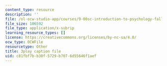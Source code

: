 ```yaml
---
content_type: resource
description: ''
file: /ol-ocw-studio-app/courses/9-00sc-introduction-to-psychology-fall-2011/c81fbf7bb30f5729b7076d55646f1aef_Vko17una2Zw.vtt
file_size: 106592
file_type: application/x-subrip
learning_resource_types: []
license: https://creativecommons.org/licenses/by-nc-sa/4.0/
ocw_type: OCWFile
resourcetype: Other
title: 3play caption file
uid: c81fbf7b-b30f-5729-b707-6d55646f1aef
---
```

